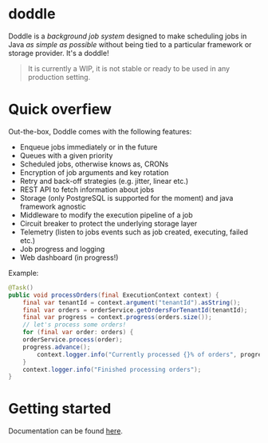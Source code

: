 # doddle

Doddle is a *background job system* designed to make scheduling jobs in Java *as simple as possible* without being tied to a particular framework or storage provider.  It's a doddle!

> It is currently a WIP, it is not stable or ready to be used in any production setting.

# Quick overfiew

Out-the-box, Doddle comes with the following features:

 - Enqueue jobs immediately or in the future
 - Queues with a given priority
 - Scheduled jobs, otherwise knows as, CRONs
 - Encryption of job arguments and key rotation
 - Retry and back-off strategies (e.g. jitter, linear etc.)
 - REST API to fetch information about jobs
 - Storage (only PostgreSQL is supported for the moment) and java framework agnostic
 - Middleware to modify the execution pipeline of a job
 - Circuit breaker to protect the underlying storage layer
 - Telemetry (listen to jobs events such as job created, executing, failed etc.)
 - Job progress and logging
 - Web dashboard (in progress!)

Example:

```java
@Task()
public void processOrders(final ExecutionContext context) {
    final var tenantId = context.argument("tenantId").asString();
    final var orders = orderService.getOrdersForTenantId(tenantId);
    final var progress = context.progress(orders.size());
    // let's process some orders!
    for (final var order: orders) {
	orderService.process(order);
	progress.advance();
        context.logger.info("Currently processed {}% of orders", progress.percentage());
    }
    context.logger.info("Finished processing orders");
}
```


# Getting started

Documentation can be found [here](https://jamhall.gitbook.io/doddle/).
